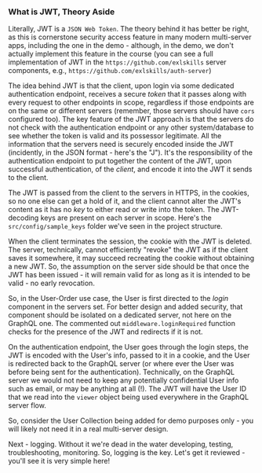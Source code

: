 ### What is JWT, Theory Aside

Literally, JWT is a `JSON Web Token`. The theory behind it has better be right, as this is cornerstone security access feature in many modern multi-server apps, including the one in the demo - although, in the demo, we don't actually implement this feature in the course (you can see a full implementation of JWT in the `https://github.com/exlskills` server components, e.g., `https://github.com/exlskills/auth-server`)

The idea behind JWT is that the client, upon login via some dedicated authentication endpoint, receives a secure *token* that it passes along with every request to other endpoints in scope, regardless if those endpoints are on the same or different servers (remember, those servers should have `cors` configured too). The key feature of the JWT approach is that the servers do not check with the authentication endpoint or any other system/database to see whether the token is valid and its possessor legitimate. All the information that the servers need is securely encoded inside the JWT (incidently, in the JSON format - here's the "J"). It's the responsibility of the authentication endpoint to put together the content of the JWT, upon successful authentication, of the *client*, and encode it into the JWT it sends to the client.

The JWT is passed from the client to the servers in HTTPS, in the cookies, so no one else can get a hold of it, and the client cannot alter the JWT's content as it has no *key* to either read or write into the token. The JWT-decoding keys are present on each server in scope. Here's the `src/config/sample_keys` folder we've seen in the project structure.

When the client terminates the session, the cookie with the JWT is deleted. The server, technically, cannot efficiently "revoke" the JWT as if the client saves it somewhere, it may succeed recreating the cookie without obtaining a new JWT. So, the assumption on the server side should be that once the JWT has been issued - it will remain valid for as long as it is intended to be valid - no early revocation.

So, in the User-Order use case, the User is first directed to the *login* component in the servers set. For better design and added security, that component should be isolated on a dedicated server, not here on the GraphQL one. The commented out `middleware.loginRequired` function checks for the presence of the JWT and redirects if it is not.

On the authentication endpoint, the User goes through the login steps, the JWT is encoded with the User's info, passed to it in a cookie, and the User is redirected back to the GraphQL server (or where ever the User was before being sent for the authentication). Technically, on the GraphQL server we would not need to keep any potentially confidential User info such as email, or may be anything at all (!). The JWT will have the User ID that we read into the `viewer` object being used everywhere in the GraphQL server flow.

So, consider the User Collection being added for demo purposes only - you will likely not need it in a real multi-server design.


Next - logging. Without it we're dead in the water developing, testing, troubleshooting, monitoring. So, logging is the key. Let's get it reviewed - you'll see it is very simple here!